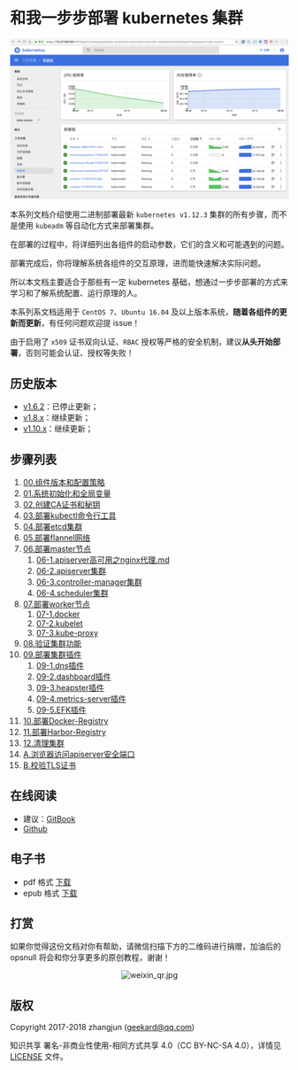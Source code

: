 # 和我一步步部署 kubernetes 集群

![dashboard-home](./images/dashboard-home.png)

本系列文档介绍使用二进制部署最新 `kubernetes v1.12.3` 集群的所有步骤，而不是使用 `kubeadm` 等自动化方式来部署集群。

在部署的过程中，将详细列出各组件的启动参数，它们的含义和可能遇到的问题。

部署完成后，你将理解系统各组件的交互原理，进而能快速解决实际问题。

所以本文档主要适合于那些有一定 kubernetes 基础，想通过一步步部署的方式来学习和了解系统配置、运行原理的人。

本系列系文档适用于 `CentOS 7`、`Ubuntu 16.04` 及以上版本系统，**随着各组件的更新而更新**，有任何问题欢迎提 issue！

由于启用了 `x509` 证书双向认证、`RBAC` 授权等严格的安全机制，建议**从头开始部署**，否则可能会认证、授权等失败！

## 历史版本

+ [v1.6.2](https://github.com/opsnull/follow-me-install-kubernetes-cluster/tree/v1.6.2)：已停止更新；
+ [v1.8.x](https://github.com/opsnull/follow-me-install-kubernetes-cluster/tree/v1.8.x)：继续更新；
+ [v1.10.x](https://github.com/opsnull/follow-me-install-kubernetes-cluster/tree/v1.10.x)：继续更新；

## 步骤列表

1. [00.组件版本和配置策略](00.组件版本和配置策略.md)
1. [01.系统初始化和全局变量](01.系统初始化和全局变量.md)
1. [02.创建CA证书和秘钥](02.创建CA证书和秘钥.md)			
1. [03.部署kubectl命令行工具](03.部署kubectl命令行工具.md)			
1. [04.部署etcd集群](04.部署etcd集群.md)				
1. [05.部署flannel网络](05.部署flannel网络.md)			
1. [06.部署master节点](06-0.部署master节点.md)
    1. [06-1.apiserver高可用之nginx代理.md](06-1.apiserver高可用之nginx代理.md)
    1. [06-2.apiserver集群](06-2.apiserver集群.md)	
    1. [06-3.controller-manager集群](06-3.controller-manager集群.md)
    1. [06-4.scheduler集群](06-4.scheduler集群.md)		
1. [07.部署worker节点](07-0.部署worker节点.md)
    1. [07-1.docker](07-1.docker.md)					
    1. [07-2.kubelet](07-2.kubelet.md)				
    1. [07-3.kube-proxy](07-3.kube-proxy.md)			
1. [08.验证集群功能](08.验证集群功能.md)			
1. [09.部署集群插件](09-0.部署集群插件.md)
    1. [09-1.dns插件](09-1.dns插件.md)
    1. [09-2.dashboard插件](09-2.dashboard插件.md)
    1. [09-3.heapster插件](09-3.heapster插件.md)
    1. [09-4.metrics-server插件](09-4.metrics-server插件.md)
    1. [09-5.EFK插件](09-5.EFK插件.md)			
1. [10.部署Docker-Registry](10.部署Docker-Registry.md)	
1. [11.部署Harbor-Registry](11.部署Harbor-Registry.md)	
1. [12.清理集群](12.清理集群.md)
1. [A.浏览器访问apiserver安全端口](A.浏览器访问kube-apiserver安全端口.md)
1. [B.校验TLS证书](B.校验TLS证书.md)

## 在线阅读

+ 建议：[GitBook](https://k8s-install.opsnull.com/)
+ [Github](https://www.gitbook.com/book/opsnull/follow-me-install-kubernetes-cluster)

## 电子书

+ pdf 格式 [下载](https://www.gitbook.com/download/pdf/book/opsnull/follow-me-install-kubernetes-cluster)
+ epub 格式 [下载](https://www.gitbook.com/download/epub/book/opsnull/follow-me-install-kubernetes-cluster)

## 打赏

如果你觉得这份文档对你有帮助，请微信扫描下方的二维码进行捐赠，加油后的 opsnull 将会和你分享更多的原创教程，谢谢！

<p align="center">
  <img src="https://github.com/opsnull/follow-me-install-kubernetes-cluster/blob/master/images/weixin_qr.jpg?raw=true" alt="weixin_qr.jpg"/>
</p>

## 版权

Copyright 2017-2018 zhangjun (geekard@qq.com)

知识共享 署名-非商业性使用-相同方式共享 4.0（CC BY-NC-SA 4.0），详情见 [LICENSE](LICENSE) 文件。